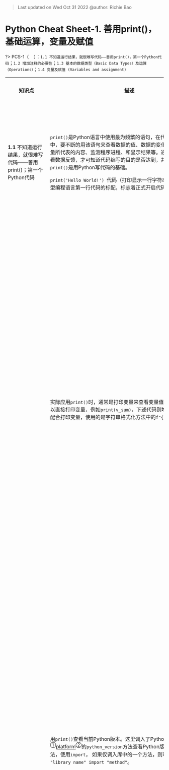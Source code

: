 > Last updated on Wed Oct 31 2022 @author: Richie Bao 

<style>
  code {
    white-space : pre-wrap !important;
    word-break: break-word;
  }
</style>

# Python Cheat Sheet-1. 善用print()，基础运算，变量及赋值

<span style = "color:Teal;background-color:;font-size:20.0pt"> </span>

?> PCS-1（&nbsp;&nbsp;&nbsp;&nbsp;）：`1.1 不知道运行结果，就很难写代码——善用print()，第一个Python代码`；`1.2 增加注释的必要性`；`1.3 基本的数据类型（Basic Data Types）及运算（Operations）`；`1.4 变量及赋值 (Variables and assignment)`

<table style="width:100%">
<tr>
<th style="width:10%"> 知识点 </th>
<th style="width:30%"> 描述 </th>
<th style="width:30%"> 代码段 </th> 
<th style="width:20%"> 运算结果 </th>
<th style="width:10%"> 备注</th> 
</tr>
<tr>
<td> 

__1.1__ 不知道运行结果，就很难写代码——善用print()；第一个Python代码

</td>
<td>

`print()`是Python语言中使用最为频繁的语句，在代码编写、调试过程中，要不断的用该语句来查看数据的值、数据的变化、数据的结构、变量所代表的内容、监测程序进程、和显示结果等。通过`print()`实时查看数据反馈，才可知道代码编写的目的是否达到，并做出反馈。善用`print()`是用Python写代码的基础。

`print('Hello World!') `代码（打印显示一行字符串）基本成为所有类型编程语言第一行代码的标配，标志着正式开启代码学习的篇章。

</td>
<td>

```python
print('Hello World!') 
```

</td>

<td>

Hello World! 

</td>

<td>
</td>

</tr>

<tr>
<td> 



</td>
<td>

实际应用`print()`时，通常是打印变量来查看变量值，在代码调试时可以直接打印变量，例如`print(v_sum)`，下述代码则增加了解释的字符串配合打印变量，使用的是字符串格式化方法中的`f"{}"`方式。

</td>
<td>

```python
v_1=10
v_2=7
v_sum=v_1+v_2
print(f"The result of the calculation is {v_sum}")
```

</td>
<td>

The result of the calculation is 17.

</td>
<td>
</td>
</tr>

<tr>
<td> 
</td>
<td>

用`print()`查看当前Python版本。这里调入了Python的一个[标准库](https://docs.python.org/3/library/index.html)<sup>①</sup>[platform](https://docs.python.org/3/library/platform.html?highlight=platform#module-platform)<sup>②</sup>的`python_version`方法查看Python版本。调入库的方法，使用`import`， 如果仅调入库中的一个方法，则可以使用`from "library name" import "method"`。
</td>
<td>

```python
from platform import python_version
print(python_version())
```

</td>
<td>

3.8.13

</td>
<td></td>
</tr>

<tr>
<td></td>
<td>

`print("_"*50)`，这里对字符`"_"`乘以了一个数字，则复制该字符多少个；对于字符串可以使用双引号，也可以使用单引号。但是希望内部字符包括单引号时，则外部使用双引号，而内部使用单引号。如果内容包括双引号时，则需要借助转义字符（escape character）`\`实现转义，即将Python的特殊字符，例如表征字符串的双引号转换为普通字符串使用。当然，也可以配合使用三引号。如果语句位于同一行，直接可以用`;`号分割。但是通常不会这么做，因为这使得代码的可读性变弱；右斜杠（backslash，`\`）可以将长文本切为多段输入，输出字符串不断行。

</td>
<td>

```python
print("Hello Python!")
print("_"*50)
print("编程让设计更具'创造力！'");print("Everybody should learn how to code a computer, because it teaches you how to think, and allows designers more creative!")
print("成为工具的\"建构者！\"")
print("""You must "type" each of these excercises in, mannually. \
If you copy and paste, you might as well as not even do them.""")
```

</td>
<td>

    Hello Python!
    __________________________________________________
    编程让设计更具'创造力！'
    Everybody should learn how to code a computer, because it teaches you how to think, and allows designers more creative!
    成为工具的"建构者！"
    You must "type" each of these excercises in, mannually. If you copy and paste, you might as well as not even do them.

</td>
<td></td>
</tr>

<tr>
<td>

__1.2__ 增加注释的必要性

</td>
<td>

注释包括单行注释，使用井号（hash，`#`）开头；多行注释，使用`''' comments '''`，或者`""" comments """`。注释并不会被执行，解释器将忽略注释的所有内容。注释的目的：

1. 为作者的注解，方便日后查看已经写过的代码含义，避免重新解读（尤其对于复杂或不易理解的逻辑和算法）；
2. 方便交流，他人阅读该代码时，可以快速的知道代码书写的目的或逻辑；
3. 传递代码书写作者、日期、版权等辅助信息；
4. 书写函数时，以注释的方式说明函数的功用，输入参数和返回变量的数据类型及说明等。

> 注：用于函数说明时，如果是使用Spyder交互式解释器编写代码，函数名行后回车，会提示是否书写函数说明，并自动配置下述格式，作者仅需要输入必要信息。 
</td>
<td>

```python
# 1-作者备忘注释，及说明方便交流
data_path='./data' # 配置数据存储位置

# 2-辅助信息

"""
Created on Tue Feb 15 09:58:38 2022

@author: Richie Bao-caDesign设计(cadesign.cn)
"""

# 3- 用于函数说明
def cfg_load_yaml(ymlf_fp):
    '''
    读取 yaml 格式的配置文件

    Parameters
    ----------
    ymlf_fp : string
        配置文件路径

    Returns
    -------
    cfg : yaml-dict
        读取到python中的配置信息
    '''
    import yaml
    with open (ymlf_fp,'r') as ymlfile:
        cfg=yaml.safe_load(ymlfile)   
    return cfg
```

</td>
<td></td>
<td></td>
</tr>
<tr>
<td>

__1.3__ 基本的数据类型（Basic Data Types）及运算（Operations）

</td>
<td>

代码处理的对象就是数据，基本的数据类型包括整数（Integer,int），实数（浮点型）（Real numbers, float），复数（Complex numbers，complex），字符（String, str）和布尔（Boolean，bool）。各种数据类型，都可以通过Python内置函数（方法）`type`查看数据类型。

> 注：内置函数为可以直接调用的函数，直接使用而无需导入库（模块）。

</td>
<td>

```python
print(type(7))
print(type(3.1415926))
print(type(3+6j))
print(type('Small is Beautiful'))
print(type(True),type(False))
```

</td>
<td>

    <class 'int'>
    <class 'float'>
    <class 'complex'>
    <class 'str'>
    <class 'bool'> <class 'bool'>
    
</td>
<td></td>
</tr>
<tr>
<td>

* 变换数据类型

</td>
<td>

`int(value,base)`，其中`base`基数默认为10。`float(value)`只有一个输入参数。可已用内置函数转二进制、十进制和十六进制，其计算结果类型表述中`0b`代表二进制，`0o`代表八进制，`ox`代表十六进制。

</td>
<td>

```python
print(int(3.1415926))
print(int(2.7182818)) # 直接使用int()会自动向下取整
print(int("255",10)) # 字符串转整数。如果字符串内容为浮点数，则会提示错误

print(bin(12)) # 转二进制（binary）
print(oct(12)) # 转十进制（octal）
print(hex(12)) # 转十六进制（hexadecimal）

print("_"*50)
print(float(64))
print(float("1.618034"))

print("_"*50)
print(complex(10))
print(complex("10+3j"))

print("_"*50)
print(bool(0))
print(bool(1))
print(bool())
print(bool(""))
print(bool("values"))

print("_"*50)
print(str(3.1415926),":",type(str(3.1415926)))
```

</td>
<td>

    3
    2
    255
    0b1100
    0o14
    0xc
    __________________________________________________
    64.0
    1.618034
    __________________________________________________
    (10+0j)
    (10+3j)
    __________________________________________________
    False
    True
    False
    False
    True
    __________________________________________________
    3.1415926 : <class 'str'>

</td>
<td></td>
</tr>
<tr>
<td>

* 运算类型（Types of Operators）

</td>
<td>

`6+7=13`中，数值（numerical values）`6`和`7`为操作数（operands）；`+`为运算符/操作符（operators）。

1. 算数运算符

| 运算（Syntax）  | 说明 (Description) |
|---|---|
| a+b | a加b (Addition)  |
| a-b  | a减b (Subtraction)  |
| a*b  | a乘以b  (Multiplication)|
| a/b  | a除以b (Division) |
| a//b  | a除以b后向下取整  (Floor Divisiont)|
| a**b  | a的b次方  (Exponential/Power)|
|a%b| 模运算（Modulus）。取模运算是计算两个数相除之后的余数|

</td>
<td>

```python
print(15//7)
print(15%7)
```

</td>
<td>

    2
    1

</td>
<td></td>
</tr>

<tr>
<td></td>

<td>

2. 比较运算符（Comparison/Relational Operators）

比较运算结果为布尔值（True 或False）。

| 运算（Syntax）  | 说明 (Description) |
|---|---|
| a>b、a>=b | 如果a大于（或大于等于）b，则结果为True (Greater than, Greater than or equal to)  |
| a<b、a<=b | 如果a小于等于（或小于）b，则结果为True  (Lesser than, Lesser than or equal to)|
| a==b  | 如果a等于b，则结果为True (Equal to)|
| a!=b  | 如果a不等于b，则结果为True (Not equals to)|

</td>
<td>

```python
print(6!=7)
print(6==7)

print("_"*50)
print("six"!="seven")
print("six"=="six")

print("_"*50)
print(2.718==2.718000)
```

</td>
<td>

    True
    False
    __________________________________________________
    True
    True
    __________________________________________________
    True

</td>
<td></td>
</tr>
<tr>
<td></td>
<td>

3. 赋值运算符（Assignment Operators）

赋值运算符相当于将等号右边的值按运算符计算到等号左边值，此时a为变量，而不是具体的值，计算后的值再赋值给变量a。

| 运算（Syntax）  | 等价于（Syntax Equivalence）|
|---|---|
| a+=b | a=a+b  |
| a-=b | a=a-b|
| a*=b  | a=a*b|
| a/=b  | a=a/b)|
|a//=b|a=a//b|
|a**=b|a=a**b|
|a%=b|a=a%b|

</td>
<td>

```python
i=0
i+=1
print(i)
i+=1
print(i)
```

</td>
<td>

    1
    2

</td>
<td></td>
</tr>
<tr>
<td></td>
<td>

4. 逻辑运算符 （Logical Operators）

| 运算（Syntax）  | 说明 (Description) |
|---|---|
| a and b | 都为True时，返回True  |
| a or b | 至少一个为True时，返回True|
| not a  |为True时返回False，为False时返回True |

</td>
<td>

```python
print(True and True)
print(True and False)
print(True or True)
print(True or False)
print(False and False)
print(not True)
print(not False)
```

</td>
<td>

    True
    False
    True
    True
    False
    False
    True

</td>
<td></td>
</tr>
<tr>
<td></td>
<td>

5. 按位运算符（Bitwise Operators）

按位运算符通常用于嵌入式系统，多个输入输出端口（高低电平）表示的命令操作中，在数据分析领域使用暂不常见。但`&`和`|`可以替代`and`和`or`逻辑运算符使用。

| 运算（Syntax）  | 说明 (Description) |
|---|---|
| a & b | 如果a和b均为True，则结果为True。对于整数（二进制），执行按位与操作。(Bitwise AND)|
| a \| b | 如果a和b任意一个为True，返回True。对于整数（二进制），执行按位或操作。(Bitwise OR)|
| a^b  |为True时返回False，为False时返回True。对于布尔值，如果a或b为True（但不都为True），则结果为True。对于整数（二进制），执行按位异或操作。 (Bitwise XOR)|
|~a|对于整数（二进制），执行按位取反操作。(Bitwiese NOT)|
|a<<b|对于整数（二进制），对a执行按位左移b个位操作。(Bitwise left shift)|
|a>>b|对于整数（二进制），对a执行按位右移b个位操作。(Bitwise right shift)|

</td>
<td>

```python
print(True & True)
print(True & False)
print(True | True)
print(True | False)
print(False | False)

print("_"*50)
print(bin(7))
print(bin(0b0111))
print(0b0111) # 会自动转换为十进制

print("_"*50)
print(bin(~0b0111))

print("_"*50)
print(bin(0b0111<<1))
print(bin(0b0111>>1))
```

</td>
<td>

    True
    False
    True
    True
    False
    __________________________________________________
    0b111
    0b111
    7
    __________________________________________________
    -0b1000
    __________________________________________________
    0b1110
    0b11

</td>
<td></td>
</tr>
<tr>
<td></td>
<td>

6. 成员运算幅 （Membership Operators）

用于判断一个对象是否在Python序列中（例如，string/字符串、list/列表、tuple/元组和array/数组等）。

| 运算（Syntax）  | 说明 (Description) |
|---|---|
| a in b | 如果a在序列b中，则为True |
| a not in b | 如果a不在序列b中，则为True|

</td>
<td>

```python
lst=[1,3,6,7,9]
string="python supports two membership operators, in and not in."

print(2 in lst)
print(3 in lst)
print("in" in string)
print("is not" not in string)
```

</td>
<td>

    False
    True
    True
    True

</td>
<td></td>
</tr>
<tr>
<td></td>
<td>

7. 同一运算符 （Identity Operators）

用于判断两个对象（例如变量）是否使用同一位置索引内存。可用内置函数`id()`查看对象唯一标识，即获取对象的内存地址。

| 运算（Syntax）  | 说明 (Description) |
|---|---|
| a is b | 如果变量a和b指向同一个Python对象，则结果为True|
|a is not b | 	如果变量a和b指向不同的Python对象，则结果为True|

</td>
<td>

```python
a=7
b=a
c=7
d=9

print(b is a)
print(c is a)
print(d is a)
print(id(a),id(b),id(c),id(d))
```

</td>
<td>

    True
    True
    False
    140730917330880 140730917330880 140730917330880 140730917330944

</td>
<td></td>
</tr>
<tr>
<td></td>
<td>

* 运算符优先级 （Precedence and Associativity Rule of Operators）

包括多个运算符时，优先顺序如下表。L2R表示Left to right（从左到右）；R2L表示Right to left（从右到左）

|运算符（Operator）   |  说明（Description） | 结合性（Associativity）  |
|---|---|---|
| ()<br /> **  | 圆括号（Parentheses）<br />幂（Exponential/Power）  |  L2R <br />R2L|
| +x,-x,~x <br />*,/,//,%  | 一元加（Unary Addition），一元减（Unary Subtraction）, 按位取反（Bitwise NOT）<br />乘（Multiplication），除(Division), 向下取整除（Floor Division）,取模运算（Modulus） | L2R<br />L2R  |
|  +,- | 算数加（Arithmetic addition）,算数减（Arithmetic subtraction）  | L2R  |
| <<,>>  | 按位左移（Bitwise shift left）, 按位右移（Bitwise shift right）  |  L2R |
| &  | 按位与（Bitwise AND）  | L2R  |
| ^  | 按位或（Bitwise OR）  | L2R  |
|  \|<br />==,!=,>,>=,<,<= |按位异或（Bitwise XOR）<br />比较运算符（Relational operators）   | L2R<br />L2R  |
| =,+=,-=,*=,/=,//=,**=,%= <br /> in, not in, is, is not | 赋值运算符（Assignment and Augmented assignment operators））<br />成员，同一运算符（Membership, Identity operators）  | R2L<br />L2R   |
|  Not <br /> And | 逻辑非（Logical NOT） <br />逻辑与（Logical AND） | L2R<br />L2R  |
|Or | 逻辑或（Logical OR）  |  L2R |

</td>
<td>

```python
x=7
print((x**2-2*x-3)/2)
```

</td>
<td>

    16.0

</td>
<td></td>
</tr>
<tr>
<td>

__1.4__ 变量及赋值 (Variables and assignment)

</td>
<td>

代码读起来应该像流畅的英语散文，而不是加密的密码。好的易读的变量名的定义正是让代码变的流畅的基础。变量名不能以数字和特殊字符为开头，也不可以内置的函数名定义，也不存在空格，如果由几个单词或数字组成变量名，通常由下划线连接，或者每一新单词首字母大写（通常尽量保持一种风格）。变量名定义不符合规范时，解释器会提示错误。

</td>
<td>

```python
func=2*y+1 # 当程序逐行从上至下运行时，注意变量定义的顺序
y=5
print(func)
```

</td>
<td>

    11

</td>
<td></td>
</tr>
<tr>
<td></td>
<td>

如果想把变量值作为字符串的一部分打印出来，可以使用字符串格式化方法，例如`%`形式，或者`'{}'.format(variable)`方式，及`f"{}"`方法。

</td>
<td>

```python
x=5.0
monadic_equation=2*x+1
print("monadic_equation=",monadic_equation)
print("monadic_equation=%.2f"%monadic_equation) # %字符串格式化方法
print("monadic_equation={:.2f}".format(monadic_equation)) # format()字符串格式化方法
print(f"monadic_equation={monadic_equation:.2f}") # f"{}" 字符串格式化方法
```

</td>
<td>

    monadic_equation= 11.0
    monadic_equation=11.00
    monadic_equation=11.00
    monadic_equation=11.00

</td>
<td></td>
</tr>
<tr>
<td></td><td></td>
<td>

```python
city_name="Xi'an"
coordinate_longitude=108.942292
coordiante_latitude=34.261013
print("The longitude of the Xi'an coordinate is {lon:.2f}, and the latitude is {lat}.".format(lon=coordinate_longitude,lat=coordiante_latitude))
```

</td>
<td>

    The longitude of the Xi'an coordinate is 108.94, and the latitude is 34.261013.

</td>
<td></td>
</tr>
<tr>
<td></td><td></td>
<td>

```python
x,y,b=2,5,7 # 序列解包（unpacking）。尝试，x,y,*z=0,1,2,3,4,5,6; x,y,*z=0,1; (x,y),(a,b)=(0,1),(2,3)
func_2=2*x+3*y+b
print("func_2={}".format(x,y,b,func_2))
```

</td>
<td>

    func_2=2

</td>
</tr>
<tr>
<td></td>
<td>

当代码变量不断的增多时，可以在尽量保持风格统一条件下，综合下划线和首字母大写，及专业术语缩写等方式表达。

</td>
<td>

```python
landuseName='General_Industrial'
landuseID=3
GIndustrial_area=5700
GIndustrial_greenArea=3214 
GIndustrial_GSR=GIndustrial_greenArea/GIndustrial_area*100 # green space ratio（GSR）
print("GIndustrial_GSR={:.3f}%".format(GIndustrial_GSR))
```

</td>
<td>

    GIndustrial_GSR=56.386%

</td>
<td></td>
</tr>
</table>
  
---

注释（Notes）：

① 标准库，The Python Standard Library，Python 标准库非常庞大，提供的组件涉及范围十分广泛，包含了多个内置模块 (以 C 编写)，可以用来实现系统级功能，例如文件 I/O；也有大量Python编写的模块，提供了日常编程中许多问题的标准解决方案；其中有些模块经过专门设计，通过将特定平台功能抽象化为平台中立的 API 来鼓励和加强 Python 程序的可移植性。Windows 版本的 Python 安装程序通常包含整个标准库，往往还包含许多额外组件。对于类 Unix 操作系统，Python 通常会分成一系列的软件包，因此可能需要使用操作系统所提供的包管理工具来获取部分或全部可选组件（<https://docs.python.org/3/library/index.html>）。

② platform， Access to underlying platform’s identifying data，访问底层平台的识别数据 （<https://docs.python.org/3/library/platform.html?highlight=platform#module-platform>）。


<a href="/ipynb/PCS_1_善用print()，基础运算，变量及赋值.ipynb" >PC1-ipynb download</a>
